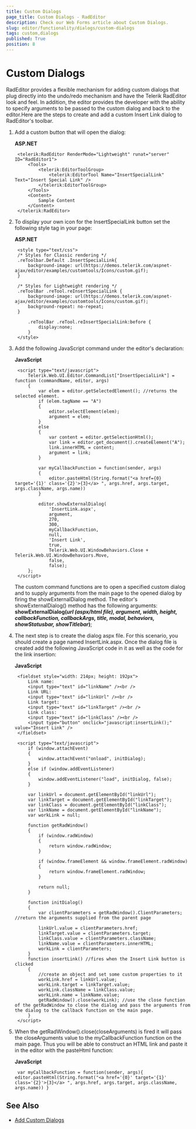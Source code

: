 ```yaml
---
title: Custom Dialogs
page_title: Custom Dialogs - RadEditor
description: Check our Web Forms article about Custom Dialogs.
slug: editor/functionality/dialogs/custom-dialogs
tags: custom,dialogs
published: True
position: 8
---
```


# Custom Dialogs

RadEditor provides a flexible mechanism for adding custom dialogs that plug directly into the undo/redo mechanism and have the Telerik RadEditor look and feel. In addition, the editor provides the developer with the ability to specify arguments to be passed to the custom dialog and back to the editor.Here are the steps to create and add a custom Insert Link dialog to RadEditor's toolbar.

1. Add a custom button that will open the dialog:

	**ASP.NET**

		<telerik:RadEditor RenderMode="Lightweight" runat="server" ID="RadEditor1">
			<Tools>
				<telerik:EditorToolGroup>
					<telerik:EditorTool Name="InsertSpecialLink" Text="Insert Special Link" />
				</telerik:EditorToolGroup>
			</Tools>
			<Content>        
				Sample Content   
			</Content>
		</telerik:RadEditor>

1. To display your own icon for the InsertSpecialLink button set the following style tag in your page:

	**ASP.NET**
	
		<style type="text/css">
		/* Styles for Classic rendering */
		.reToolbar.Default .InsertSpecialLink{
		    background-image: url(https://demos.telerik.com/aspnet-ajax/editor/examples/customtools/Icons/custom.gif);
		}
		
		/* Styles for Lightweight rendering */
		.reToolBar .reTool.reInsertSpecialLink {
		    background-image: url(https://demos.telerik.com/aspnet-ajax/editor/examples/customtools/Icons/custom.gif);
		    background-repeat: no-repeat;
		}
		
		    .reToolBar .reTool.reInsertSpecialLink:before {
		        display:none;
		    }
		</style>

1. Add the following JavaScript command under the editor's declaration:

	**JavaScript**
	    
		<script type="text/javascript">
	        Telerik.Web.UI.Editor.CommandList["InsertSpecialLink"] = function (commandName, editor, args)
	        {   
	            var elem = editor.getSelectedElement(); //returns the selected element.            
	            if (elem.tagName == "A")   
	            {        
	                editor.selectElement(elem);        
	                argument = elem;   
	            }   
	            else   
	            {      
	                var content = editor.getSelectionHtml();      
	                var link = editor.get_document().createElement("A");      
	                link.innerHTML = content;               
	                argument = link;
	            }     
	
	            var myCallbackFunction = function(sender, args)   
	            {       
	                editor.pasteHtml(String.format("<a href={0} target='{1}' class='{2}'>{3}</a> ", args.href, args.target, args.className, args.name))
	            }
	
	            editor.showExternalDialog(
	                'InsertLink.aspx',
	                argument,
	                270,
	                300,
	                myCallbackFunction,
	                null,
	                'Insert Link',
	                true,
	                Telerik.Web.UI.WindowBehaviors.Close + Telerik.Web.UI.WindowBehaviors.Move,
	                false,
	                false);
	        };
	    </script>

	The custom command functions are to open a specified custom dialog and to supply arguments from the main page to the opened dialog by firing the showExternalDialog method. The editor's showExternalDialog() method has the following arguments: **showExternalDialog(_url (aspx/html file), argument, width, height, callbackFunction, callbackArgs, title, modal, behaviors, showStatusbar, showTitlebar_)**;

1. The next step is to create the dialog aspx file. For this scenario, you should create a page named InsertLink.aspx. Once the dialog file is created add the following JavaScript code in it as well as the code for the link insertion:

	**JavaScript**
	    
		<fieldset style="width: 214px; height: 192px">
	        Link name:
	        <input type="text" id="linkName" /><br />
	        Link URL:
	        <input type="text" id="linkUrl" /><br />
	        Link target:
	        <input type="text" id="linkTarget" /><br />
	        Link class:
	        <input type="text" id="linkClass" /><br />
	        <input type="button" onclick="javascript:insertLink();" value="Insert Link" />
	    </fieldset>
	    
		<script type="text/javascript">
	        if (window.attachEvent)
	        {
	            window.attachEvent("onload", initDialog);
	        }
	        else if (window.addEventListener)
	        {
	            window.addEventListener("load", initDialog, false);
	        }
	
	        var linkUrl = document.getElementById("linkUrl");
	        var linkTarget = document.getElementById("linkTarget");
	        var linkClass = document.getElementById("linkClass");
	        var linkName = document.getElementById("linkName");
	        var workLink = null;
	
	        function getRadWindow()
	        {
	            if (window.radWindow)
	            {
	                return window.radWindow;
	            }
	
	            if (window.frameElement && window.frameElement.radWindow)
	            {
	                return window.frameElement.radWindow;
	            }
	
	            return null;
	        }
	
	        function initDialog()
	        {
	            var clientParameters = getRadWindow().ClientParameters; //return the arguments supplied from the parent page   
	                            
	            linkUrl.value = clientParameters.href;
	            linkTarget.value = clientParameters.target;
	            linkClass.value = clientParameters.className;
	            linkName.value = clientParameters.innerHTML;
	            workLink = clientParameters;
	        }
	        function insertLink() //fires when the Insert Link button is clicked    
	        {
	            //create an object and set some custom properties to it            
	            workLink.href = linkUrl.value;
	            workLink.target = linkTarget.value;
	            workLink.className = linkClass.value;
	            workLink.name = linkName.value;
	            getRadWindow().close(workLink); //use the close function of the getRadWindow to close the dialog and pass the arguments from the dialog to the callback function on the main page.    
	        }    
	    </script>


1. When the getRadWindow().close(closeArguments) is fired it will pass the closeArguments value to the myCallbackFunction function on the main page. Thus you will be able to construct an HTML link and paste it in the editor with the pasteHtml function:

	**JavaScript**
	
	    var myCallbackFunction = function(sender, args){ editor.pasteHtml(String.format("<a href='{0}' target='{1}' class='{2}'>{3}</a> ", args.href, args.target, args.className, args.name)) }



## See Also

 * [Add Custom Dialogs](https://demos.telerik.com/aspnet/prometheus/Editor/Examples/CustomDialogs/DefaultCS.aspx)
